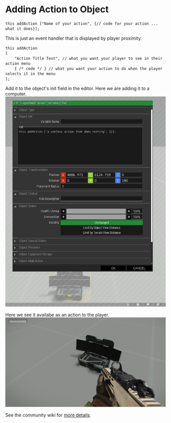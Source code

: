 # Adding Action to Object

```SQF
this addAction ["Name of your action", {// code for your action ... what it does}];
```

This is just an event handler that is displayed by player proximity.
```SQF
this addAction 
[
    "Action Title Text", // what you want your player to see in their action menu
    { /* code */ } // what you want your action to do when the player selects it in the menu
];
```

Add it to the object's init field in the editor.  Here we are adding it to a computer.
![Add Action](./images/add_action_to_object.png)  

Here we see it availabe as an action to the player.
![Add Action](./images/add_action.png)  

See the community wiki for 
[more details](https://community.bistudio.com/wiki/addAction).